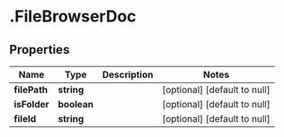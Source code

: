 # .FileBrowserDoc

## Properties
Name | Type | Description | Notes
------------ | ------------- | ------------- | -------------
**filePath** | **string** |  | [optional] [default to null]
**isFolder** | **boolean** |  | [optional] [default to null]
**fileId** | **string** |  | [optional] [default to null]


